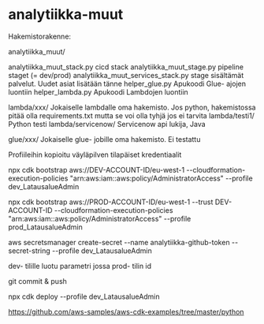 # analytiikka-muut



Hakemistorakenne:

analytiikka_muut/

analytiikka_muut_stack.py  cicd stack
analytiikka_muut_stage.py  pipeline staget (= dev/prod)
analytiikka_muut_services_stack.py  stage sisältämät palvelut. Uudet asiat lisätään tänne
helper_glue.py  Apukoodi Glue- ajojen luontiin
helper_lambda.py  Apukoodi Lambdojen luontiin

lambda/xxx/  Jokaiselle lambdalle oma hakemisto. Jos python, hakemistossa pitää olla requirements.txt mutta se voi olla tyhjä jos ei tarvita
lambda/testi1/  Python testi
lambda/servicenow/  Servicenow api lukija, Java

glue/xxx/  Jokaiselle glue- jobille oma hakemisto. Ei testattu






Profiileihin kopioitu väyläpilven tilapäiset kredentiaalit

npx cdk bootstrap aws://DEV-ACCOUNT-ID/eu-west-1 --cloudformation-execution-policies "arn:aws:iam::aws:policy/AdministratorAccess" --profile dev_LatausalueAdmin

npx cdk bootstrap aws://PROD-ACCOUNT-ID/eu-west-1 --trust DEV-ACCOUNT-ID --cloudformation-execution-policies "arn:aws:iam::aws:policy/AdministratorAccess" --profile prod_LatausalueAdmin

aws secretsmanager create-secret --name analytiikka-github-token --secret-string <github token> --profile dev_LatausalueAdmin

dev- tilille luotu parametri jossa prod- tilin id

git commit &  push

npx cdk deploy --profile dev_LatausalueAdmin








https://github.com/aws-samples/aws-cdk-examples/tree/master/python

